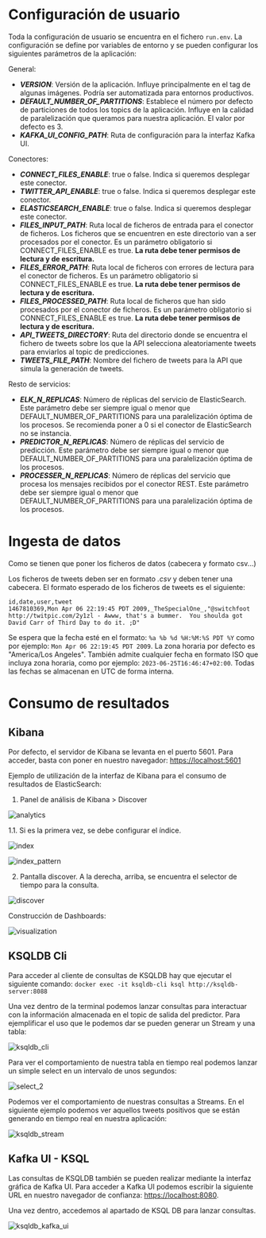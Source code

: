 # Configuración de usuario

Toda la configuración de usuario se encuentra en el fichero `run.env`. La configuración se define por variables de entorno y se pueden configurar los siguientes parámetros de la aplicación:

General:
- **_VERSION_**: Versión de la aplicación. Influye principalmente en el tag de algunas imágenes. Podría ser automatizada para entornos productivos.
- **_DEFAULT_NUMBER_OF_PARTITIONS_**: Establece el número por defecto de particiones de todos los topics de la aplicación. Influye en la calidad de paralelización que queramos para nuestra aplicación. El valor por defecto es 3.
- **_KAFKA_UI_CONFIG_PATH_**: Ruta de configuración para la interfaz Kafka UI.

Conectores:
- **_CONNECT_FILES_ENABLE_**: true o false. Indica si queremos desplegar este conector.
- **_TWITTER_API_ENABLE_**: true o false. Indica si queremos desplegar este conector.
- **_ELASTICSEARCH_ENABLE_**: true o false. Indica si queremos desplegar este conector.
- **_FILES_INPUT_PATH_**: Ruta local de ficheros de entrada para el conector de ficheros. Los ficheros que se encuentren en este directorio van a ser procesados por el conector. Es un parámetro obligatorio si CONNECT_FILES_ENABLE es true. **La ruta debe tener permisos de lectura y de escritura.**
- **_FILES_ERROR_PATH_**: Ruta local de ficheros con errores de lectura para el conector de ficheros. Es un parámetro obligatorio si CONNECT_FILES_ENABLE es true. **La ruta debe tener permisos de lectura y de escritura.**
- **_FILES_PROCESSED_PATH_**: Ruta local de ficheros que han sido procesados por el conector de ficheros. Es un parámetro obligatorio si CONNECT_FILES_ENABLE es true. **La ruta debe tener permisos de lectura y de escritura.**
- **_API_TWEETS_DIRECTORY_**: Ruta del directorio donde se encuentra el fichero de tweets sobre los que la API selecciona aleatoriamente tweets para enviarlos al topic de predicciones.
- **_TWEETS_FILE_PATH_**: Nombre del fichero de tweets para la API que simula la generación de tweets.

Resto de servicios:
- **_ELK_N_REPLICAS_**: Número de réplicas del servicio de ElasticSearch. Este parámetro debe ser siempre igual o menor que DEFAULT_NUMBER_OF_PARTITIONS para una paralelización óptima de los procesos. Se recomienda poner a 0 si el conector de ElasticSearch no se instancia.
- **_PREDICTOR_N_REPLICAS_**: Número de réplicas del servicio de predicción. Este parámetro debe ser siempre igual o menor que DEFAULT_NUMBER_OF_PARTITIONS para una paralelización óptima de los procesos.
- **_PROCESSER_N_REPLICAS_**: Número de réplicas del servicio que procesa los mensajes recibidos por el conector REST. Este parámetro debe ser siempre igual o menor que DEFAULT_NUMBER_OF_PARTITIONS para una paralelización óptima de los procesos.


# Ingesta de datos

Como se tienen que poner los ficheros de datos (cabecera y formato csv...)

Los ficheros de tweets deben ser en formato _.csv_ y deben tener una cabecera. El formato esperado de los ficheros de tweets es el siguiente:

```
id,date,user,tweet
1467810369,Mon Apr 06 22:19:45 PDT 2009,_TheSpecialOne_,"@switchfoot http://twitpic.com/2y1zl - Awww, that's a bummer.  You shoulda got David Carr of Third Day to do it. ;D"
```

Se espera que la fecha esté en el formato: `%a %b %d %H:%M:%S PDT %Y` como por ejemplo: `Mon Apr 06 22:19:45 PDT 2009`. La zona horaria por defecto es "America/Los Angeles". También admite cualquier fecha en formato ISO que incluya zona horaria, como por ejemplo: `2023-06-25T16:46:47+02:00`. Todas las fechas se almacenan en UTC de forma interna.

# Consumo de resultados

## Kibana

Por defecto, el servidor de Kibana se levanta en el puerto 5601. Para acceder, basta con poner en nuestro navegador: [https://localhost:5601](https://localhost:5601)

Ejemplo de utilización de la interfaz de Kibana para el consumo de resultados de ElasticSearch:

1. Panel de análisis de Kibana > Discover

![analytics](./img/examples/analytics_elastic.png "analytics")

1.1. Si es la primera vez, se debe configurar el índice.

![index](./img/examples/index_pattern.png "index")

![index_pattern](./img/examples/stream_sentiment.png "index_pattern")

2. Pantalla discover. A la derecha, arriba, se encuentra el selector de tiempo para la consulta.

![discover](./img/examples/discover.png "discover")

Construcción de Dashboards:

![visualization](./img/examples/create_visualization.gif "visualization")

## KSQLDB Cli

Para acceder al cliente de consultas de KSQLDB hay que ejecutar el siguiente comando: `docker exec -it ksqldb-cli ksql http://ksqldb-server:8088`

Una vez dentro de la terminal podemos lanzar consultas para interactuar con la información almacenada en el topic de salida del predictor. Para ejemplificar el uso que le podemos dar se pueden generar un Stream y una tabla:

![ksqldb_cli](./img/examples/ksqldb_cli.png "ksqldb_cli")

Para ver el comportamiento de nuestra tabla en tiempo real podemos lanzar un simple select en un intervalo de unos segundos:

![select_2](./img/examples/select_2.png "select_2")

Podemos ver el comportamiento de nuestras consultas a Streams. En el siguiente ejemplo podemos ver aquellos tweets positivos que se están generando en tiempo real en nuestra aplicación:

![ksqldb_stream](./img/examples/ksql_stream.gif "ksqldb_stream")

## Kafka UI - KSQL

Las consultas de KSQLDB también se pueden realizar mediante la interfaz gráfica de Kafka UI. Para acceder a Kafka UI podemos escribir la siguiente URL en nuestro navegador de confianza: [https://localhost:8080](https://localhost:8080).

Una vez dentro, accedemos al apartado de KSQL DB para lanzar consultas.

![ksqldb_kafka_ui](./img/examples/ksqldb_kafka_ui.gif "ksqldb_kafka_ui")